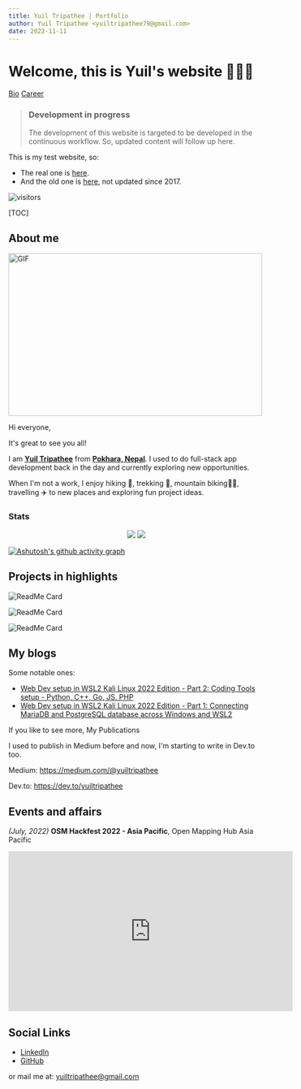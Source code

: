 ```yaml
---
title: Yuil Tripathee | Portfolio
author: Yuil Tripathee <yuiltripathee79@gmail.com>
date: 2022-11-11
---
```


# Welcome, this is Yuil's website 🙋‍♂️👋

[Bio](./about.html) [Career](./career.html)

> ### Development in progress
>
> The development of this website is targeted to be developed in the continuous workflow. So, updated content will follow up here.

This is my test website, so:

- The real one is [here](https://yuil.com.np/).
- And the old one is [here](https://yuiltripathee.github.io/), not updated since 2017.

![visitors](https://visitor-badge.glitch.me/badge?page_id=YuilTripathee.YuilTripathee)

[TOC]

## About me

<img alt="GIF" src="https://github.com/abhisheknaiidu/abhisheknaiidu/blob/master/code.gif?raw=true" width="500" height="320" />

Hi everyone,

It's great to see you all!

I am [**Yuil Tripathee**](https://www.linkedin.com/in/yuiltr/) from [**Pokhara, Nepal**](https://ntb.gov.np/pokhara). I used to do full-stack app development back in the day and currently exploring new opportunities.

When I'm not a work, I enjoy hiking 🚶, trekking 🗻, mountain biking🚵‍♀️, travelling ✈️ to new places and exploring fun project ideas.

### Stats

<p align = "center">
  <img src = "https://github-readme-stats.vercel.app/api?username=YuilTripathee&show_icons=true&hide_border=true&count_private=true&theme=gotham">
  <img src = "https://github-readme-stats.vercel.app/api/top-langs/?username=YuilTripathee&layout=compact&show_icons=true&hide_border=true&count_private=true&theme=gotham">
</p>

[![Ashutosh's github activity graph](https://activity-graph.herokuapp.com/graph?username=YuilTripathee&theme=react-dark)](https://github.com/ashutosh00710/github-readme-activity-graph)



## Projects in highlights

![ReadMe Card](https://github-readme-stats.vercel.app/api/pin/?username=YuilTripathee&repo=automated-web-scraper)

![ReadMe Card](https://github-readme-stats.vercel.app/api/pin/?username=YuilTripathee&repo=go-echo-server)

![ReadMe Card](https://github-readme-stats.vercel.app/api/pin/?username=gofiber&repo=fiber)

## My blogs

Some notable ones:

- [Web Dev setup in WSL2 Kali Linux 2022 Edition - Part 2: Coding Tools setup - Python, C++, Go, JS, PHP](https://dev.to/yuiltripathee/web-dev-setup-in-wsl2-kali-linux-2022-edition-part-2-coding-tools-setup-python-c-go-js-php-4f4m)
- [Web Dev setup in WSL2 Kali Linux 2022 Edition - Part 1: Connecting MariaDB and PostgreSQL database across Windows and WSL2](https://dev.to/yuiltripathee/web-dev-setup-in-wsl2-kali-linux-2022-edition-part-1-connecting-mariadb-and-postgresql-database-across-windows-and-wsl2-o7e)

If you like to see more, My Publications

I used to publish in Medium before and now, I'm starting to write in Dev.to too.

Medium: https://medium.com/@yuiltripathee

Dev.to: https://dev.to/yuiltripathee

## Events and affairs

*(July, 2022)* **OSM Hackfest 2022 - Asia Pacific**, Open Mapping Hub Asia Pacific

<iframe width="560" height="315" src="https://www.youtube.com/embed/zjjOxejt1_w" title="YouTube video player" frameborder="0" allow="accelerometer; autoplay; clipboard-write; encrypted-media; gyroscope; picture-in-picture" allowfullscreen></iframe>

## Social Links

- [LinkedIn](https://www.linkedin.com/in/yuiltr/)
- [GitHub](https://github.com/YuilTripathee)

or mail me at: [yuiltripathee@gmail.com](mailto:yuiltripathee@gmail.com)